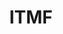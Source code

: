---
# This topic lives at
# https://digital.gov/topics/itmf

slug: "itmf"

# Topic Title
title: "ITMF"

# description — keep it short and clear
summary: ""


# Weight
weight: 1

# For more information on managing topics,
# see https://github.com/GSA/digitalgov.gov/wiki
---